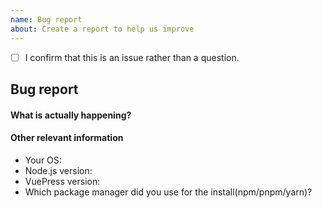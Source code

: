 ```yaml
---
name: Bug report
about: Create a report to help us improve
---
```


<!-- Please confirm you will submit an issue. -->
<!-- Issues which contain questions or support requests will be closed. -->
<!-- (Update "[ ]" to "[x]" to check a box) -->

- [ ] I confirm that this is an issue rather than a question.

## Bug report

#### What is actually happening?

#### Other relevant information

- Your OS:
- Node.js version:
- VuePress version:
- Which package manager did you use for the install(npm/pnpm/yarn)?
